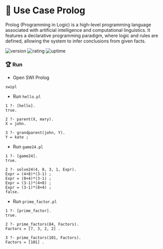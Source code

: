 # 🎉 Use Case Prolog

Prolog (Programming in Logic) is a high-level programming language associated with artificial intelligence and computational linguistics. It features a declarative programming paradigm, where logic and rules are defined, allowing the system to infer conclusions from given facts.

![version](https://img.shields.io/badge/version-1.0-blue)
![rating](https://img.shields.io/badge/rating-★★★★★-yellow)
![uptime](https://img.shields.io/badge/uptime-100%25-brightgreen)

### 🏆 Run

- Open SWI Prolog

```shell
swipl
```

- Run `hello.pl`

```
1 ?- [hello].
true.

2 ?- parent(X, mary).
X = john.

3 ?- grandparent(john, Y).
Y = kate ;
```

- Run `game24.pl`

```
1 ?- [game24].
true.

2 ?- solve24(4, 8, 3, 1, Expr).
Expr = (4+8)*(3-1) ;
Expr = (8+4)*(3-1) ;
Expr = (3-1)*(4+8) ;
Expr = (3-1)*(8+4) ;
false.
```

- Run `prime_factor.pl`

```
1 ?- [prime_factor].
true.

2 ?- prime_factors(84, Factors).
Factors = [7, 3, 2, 2] .

3 ?- prime_factors(101, Factors). 
Factors = [101] .
```